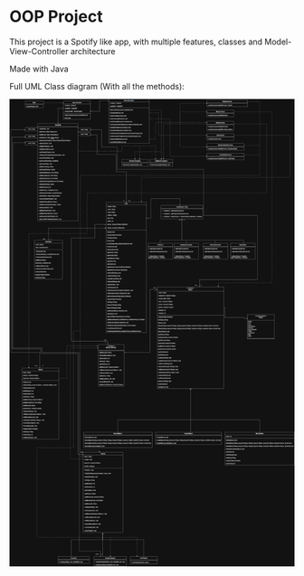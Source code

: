 # OOP Project

This project is a Spotify like app, with multiple features, classes and Model-View-Controller architecture

Made with Java

Full UML Class diagram (With all the methods):

![UML](UML.png)


